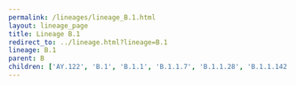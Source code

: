 ```yaml
---
permalink: /lineages/lineage_B.1.html
layout: lineage_page
title: Lineage B.1
redirect_to: ../lineage.html?lineage=B.1
lineage: B.1
parent: B
children: ['AY.122', 'B.1', 'B.1.1', 'B.1.1.7', 'B.1.1.28', 'B.1.1.142', 'B.1.1.529', 'B.1.243', 'B.1.351', 'B.1.617', 'B.1.617.2', 'B.1.621', 'BA.1.1', 'BA.2', 'BA.2.12.1', 'BA.2.86', 'BA.2.86.1', 'BA.2.86.2', 'BA.4.6', 'BA.5', 'BA.5.1.5', 'BA.5.1.14', 'BA.5.2', 'P.1']
---
```

